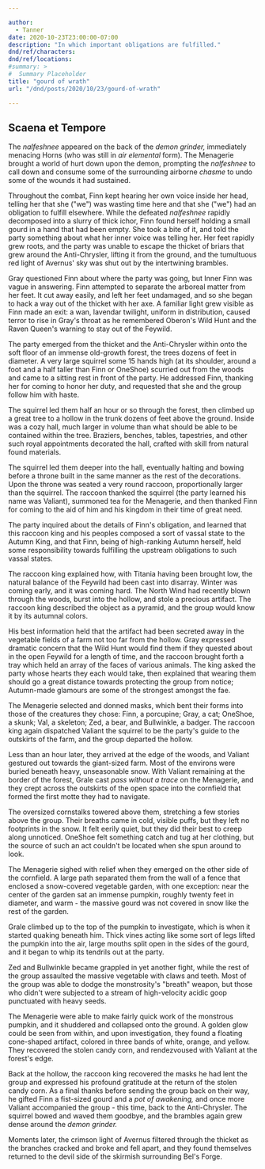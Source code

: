 ```yaml
---

author:
  - Tanner
date: 2020-10-23T23:00:00-07:00
description: "In which important obligations are fulfilled."
dnd/ref/characters:
dnd/ref/locations:
#summary: >
#  Summary Placeholder
title: "gourd of wrath"
url: "/dnd/posts/2020/10/23/gourd-of-wrath"

---
```


## Scaena et Tempore

The _nalfeshnee_ appeared on the back of the _demon grinder,_ immediately menacing Horns (who was still in _air elemental_ form). The Menagerie brought a world of hurt down upon the demon, prompting the _nalfeshnee_ to call down and consume some of the surrounding airborne _chasme_ to undo some of the wounds it had sustained.

Throughout the combat, Finn kept hearing her own voice inside her head, telling her that she ("we") was wasting time here and that she ("we") had an obligation to fulfill elsewhere. While the defeated _nalfeshnee_ rapidly decomposed into a slurry of thick ichor, Finn found herself holding a small gourd in a hand that had been empty. She took a bite of it, and told the party something about what her inner voice was telling her. Her feet rapidly grew roots, and the party was unable to escape the thicket of briars that grew around the Anti-Chrysler, lifting it from the ground, and the tumultuous red light of Avernus' sky was shut out by the intertwining brambles.

Gray questioned Finn about where the party was going, but Inner Finn was vague in answering. Finn attempted to separate the arboreal matter from her feet. It cut away easily, and left her feet undamaged, and so she began to hack a way out of the thicket with her axe. A familiar light grew visible as Finn made an exit: a wan, lavendar twilight, uniform in distribution, caused terror to rise in Gray's throat as he remembered Oberon's Wild Hunt and the Raven Queen's warning to stay out of the Feywild.

The party emerged from the thicket and the Anti-Chrysler within onto the soft floor of an immense old-growth forest, the trees dozens of feet in diameter. A very large squirrel some 15 hands high (at its shoulder, around a foot and a half taller than Finn or OneShoe) scurried out from the woods and came to a sitting rest in front of the party. He addressed Finn, thanking her for coming to honor her duty, and requested that she and the group follow him with haste.

The squirrel led them half an hour or so through the forest, then climbed up a great tree to a hollow in the trunk dozens of feet above the ground. Inside was a cozy hall, much larger in volume than what should be able to be contained within the tree. Braziers, benches, tables, tapestries, and other such royal appointments decorated the hall, crafted with skill from natural found materials.

The squirrel led them deeper into the hall, eventually halting and bowing before a throne built in the same manner as the rest of the decorations. Upon the throne was seated a very round raccoon, proportionally larger than the squirrel. The raccoon thanked the squirrel (the party learned his name was Valiant), summoned tea for the Menagerie, and then thanked Finn for coming to the aid of him and his kingdom in their time of great need.

The party inquired about the details of Finn's obligation, and learned that this raccoon king and his peoples composed a sort of vassal state to the Autumn King, and that Finn, being of high-ranking Autumn herself, held some responsibility towards fulfilling the upstream obligations to such vassal states.

The raccoon king explained how, with Titania having been brought low, the natural balance of the Feywild had been cast into disarray. Winter was coming early, and it was coming hard. The North Wind had recently blown through the woods, burst into the hollow, and stole a precious artifact. The raccoon king described the object as a pyramid, and the group would know it by its autumnal colors.

His best information held that the artifact had been secreted away in the vegetable fields of a farm not too far from the hollow. Gray expressed dramatic concern that the Wild Hunt would find them if they quested about in the open Feywild for a length of time, and the raccoon brought forth a tray which held an array of the faces of various animals. The king asked the party whose hearts they each would take, then explained that wearing them should go a great distance towards protecting the group from notice; Autumn-made glamours are some of the strongest amongst the fae.

The Menagerie selected and donned masks, which bent their forms into those of the creatures they chose: Finn, a porcupine; Gray, a cat; OneShoe, a skunk; Val, a skeleton; Zed, a bear, and Bullwinkle, a badger. The raccoon king again dispatched Valiant the squirrel to be the party's guide to the outskirts of the farm, and the group departed the hollow.

Less than an hour later, they arrived at the edge of the woods, and Valiant gestured out towards the giant-sized farm. Most of the environs were buried beneath heavy, unseasonable snow. With Valiant remaining at the border of the forest, Grale cast _pass without a trace_ on the Menagerie, and they crept across the outskirts of the open space into the cornfield that formed the first motte they had to navigate.

The oversized cornstalks towered above them, stretching a few stories above the group. Their breaths came in cold, visible puffs, but they left no footprints in the snow. It felt eerily quiet, but they did their best to creep along unnoticed. OneShoe felt something catch and tug at her clothing, but the source of such an act couldn't be located when she spun around to look.

The Menagerie sighed with relief when they emerged on the other side of the cornfield. A large path separated them from the wall of a fence that enclosed a snow-covered vegetable garden, with one exception: near the center of the garden sat an immense pumpkin, roughly twenty feet in diameter, and warm - the massive gourd was not covered in snow like the rest of the garden.

Grale climbed up to the top of the pumpkin to investigate, which is when it started quaking beneath him. Thick vines acting like some sort of legs lifted the pumpkin into the air, large mouths split open in the sides of the gourd, and it began to whip its tendrils out at the party.

Zed and Bullwinkle became grappled in yet another fight, while the rest of the group assaulted the massive vegetable with claws and teeth. Most of the group was able to dodge the monstrosity's "breath" weapon, but those who didn't were subjected to a stream of high-velocity acidic goop punctuated with heavy seeds.

The Menagerie were able to make fairly quick work of the monstrous pumpkin, and it shuddered and collapsed onto the ground. A golden glow could be seen from within, and upon investigation, they found a floating cone-shaped artifact, colored in three bands of white, orange, and yellow. They recovered the stolen candy corn, and rendezvoused with Valiant at the forest's edge.

Back at the hollow, the raccoon king recovered the masks he had lent the group and expressed his profound gratitude at the return of the stolen candy corn. As a final thanks before sending the group back on their way, he gifted Finn a fist-sized gourd and a _pot of awakening,_ and once more Valiant accompanied the group - this time, back to the Anti-Chrysler. The squirrel bowed and waved them goodbye, and the brambles again grew dense around the _demon grinder._

Moments later, the crimson light of Avernus filtered through the thicket as the branches cracked and broke and fell apart, and they found themselves returned to the devil side of the skirmish surrounding Bel's Forge.

